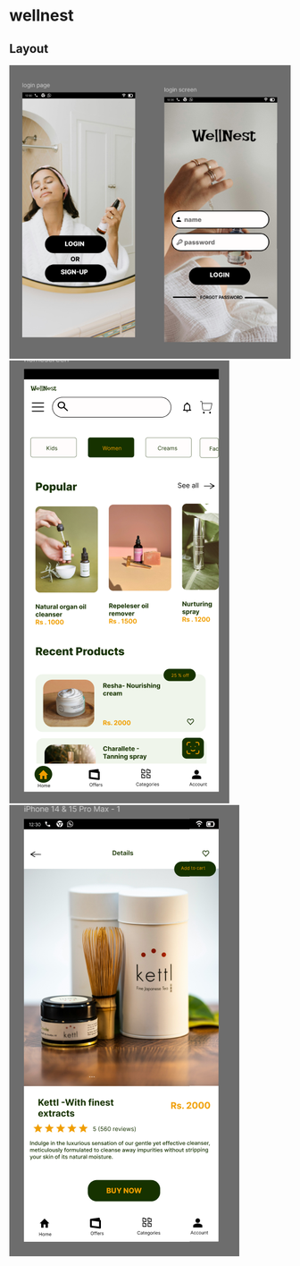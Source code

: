 # wellnest
## Layout
<img src="layout\Screenshot 2025-02-07 101459.png"/>
<img src="layout\Screenshot 2025-02-07 102137.png"/>
<img src="layout\Screenshot 2025-02-07 102147.png"/>
